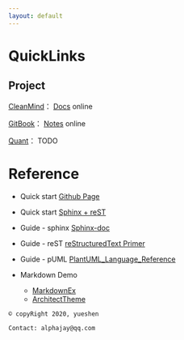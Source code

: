 ```yaml
---
layout: default
---
```


# QuickLinks
## Project

[CleanMind](http://gtd.alphajay.online "Clean Mind")： [Docs](http://docs.alphajay.online) online

[GitBook](http://alphajay.gitbook.io "Gitbook Notes")： [Notes](http://notes.alphajay.online) online

[Quant](./MDs/Quant.md)： TODO


# Reference

- Quick start [Github Page](https://help.github.com/en/github/working-with-github-pages/testing-your-github-pages-site-locally-with-jekyll "Testing your GitHub Pages site locally with Jekyll")

- Quick start [Sphinx + reST](https://www.cnblogs.com/zzqcn/p/5096876.html "Sphinx + reST")

- Guide - sphinx [Sphinx-doc](https://www.sphinx-doc.org/en/master/ "sphinx-doc")

- Guide - reST [reStructuredText Primer](http://www.sphinx-doc.org/en/stable/rest.html "reStructuredTextPrimer insphinx-doc.org")

- Guide - pUML [PlantUML_Language_Reference](http://plantuml.com/PlantUML_Language_Reference_Guide.pdf "PlantUML_Language_Reference_Guide.pdf")

- Markdown Demo

  - [MarkdownEx](./MDs/README.md)
  - [ArchitectTheme](./MDs/Architect.md)

```
© copyRight 2020, yueshen

Contact: alphajay@qq.com

```
